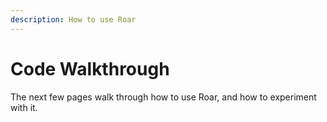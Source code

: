 ```yaml
---
description: How to use Roar
---
```


# Code Walkthrough

The next few pages walk through how to use Roar, and how to experiment with it. 

